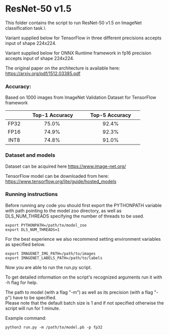 # ResNet-50 v1.5


This folder contains the script to run ResNet-50 v1.5 on ImageNet classification task.\

Variant supplied below for TensorFlow in three different precisions accepts input of shape 224x224.

Variant supplied below for ONNX Runtime framework in fp16 precision accepts input of shape 224x224.

The original paper on the architecture is available here: https://arxiv.org/pdf/1512.03385.pdf

### Accuracy:

Based on 1000 images from ImageNet Validation Dataset for TensorFlow framework

|   | &nbsp;&nbsp;&nbsp;&nbsp; Top-1 Accuracy&nbsp;&nbsp;&nbsp;&nbsp;  |&nbsp;&nbsp;&nbsp;&nbsp; Top-5 Accuracy &nbsp;&nbsp;&nbsp;&nbsp; |
|:---:|:---:|:---:|
| FP32  | 75.0%  | 92.4%  |
| FP16  | 74.9%  | 92.3%  |
| INT8  | 74.8%  | 91.0%  |


### Dataset and models

Dataset can be acquired here https://www.image-net.org/

TensorFlow model can be downloaded from here: https://www.tensorflow.org/lite/guide/hosted_models

### Running instructions

Before running any code you should first export the PYTHONPATH variable with path pointing to the model zoo directory,
as well as DLS_NUM_THREADS specifying the number of threads to be used.

```
export PYTHONPATH=/path/to/model_zoo
export DLS_NUM_THREADS=1
```

For the best experience we also recommend setting environment variables as specified below.

```
export IMAGENET_IMG_PATH=/path/to/images
export IMAGENET_LABELS_PATH=/path/to/labels
```

Now you are able to run the run.py script. 

To get detailed information on the script's recognized arguments run it with -h flag for help.

The path to model (with a flag "-m") as well as its precision (with a flag "-p") have to be specified.\
Please note that the default batch size is 1 and if not specified otherwise the script will run for 1 minute.


Example command: 

```
python3 run.py -m /path/to/model.pb -p fp32
```
